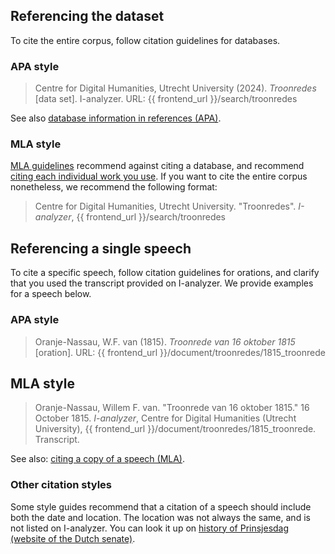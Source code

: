 ## Referencing the dataset

To cite the entire corpus, follow citation guidelines for databases.

### APA style

> Centre for Digital Humanities, Utrecht University (2024). *Troonredes* [data set]. I-analyzer. URL: {{ frontend_url }}/search/troonredes

See also [database information in references (APA)](https://apastyle.apa.org/style-grammar-guidelines/references/database-information).

### MLA style

[MLA guidelines](https://style.mla.org/) recommend against citing a database, and recommend [citing each individual work you use](https://style.mla.org/separate-entries-database-works/). If you want to cite the entire corpus nonetheless, we recommend the following format:

> Centre for Digital Humanities, Utrecht University. "Troonredes". *I-analyzer*, {{ frontend_url }}/search/troonredes

## Referencing a single speech

To cite a specific speech, follow citation guidelines for orations, and clarify that you used the transcript provided on I-analyzer. We provide examples for a speech below.

### APA style

> Oranje-Nassau, W.F. van (1815). *Troonrede van 16 oktober 1815* [oration]. URL: {{ frontend_url }}/document/troonredes/1815_troonrede

## MLA style

> Oranje-Nassau, Willem F. van. "Troonrede van 16 oktober 1815." 16 October 1815. *I-analyzer*, Centre for Digital Humanities (Utrecht University), {{ frontend_url }}/document/troonredes/1815_troonrede. Transcript.

See also: [citing a copy of a speech (MLA)](https://style.mla.org/citing-a-copy-of-a-speech/).

### Other citation styles

Some style guides recommend that a citation of a speech should include both the date and location. The location was not always the same, and is not listed on I-analyzer. You can look it up on [history of Prinsjesdag (website of the Dutch senate)](https://www.eerstekamer.nl/historische_gebeurtenis/geschiedenis_prinsjesdag).
